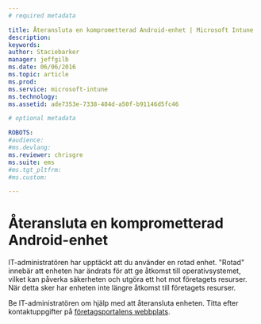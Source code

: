 ```yaml
---
# required metadata

title: Återansluta en komprometterad Android-enhet | Microsoft Intune
description:
keywords:
author: Staciebarker
manager: jeffgilb
ms.date: 06/06/2016
ms.topic: article
ms.prod:
ms.service: microsoft-intune
ms.technology:
ms.assetid: ade7353e-7338-484d-a50f-b91146d5fc46

# optional metadata

ROBOTS:
#audience:
#ms.devlang:
ms.reviewer: chrisgre
ms.suite: ems
#ms.tgt_pltfrm:
#ms.custom:

---
```


# Återansluta en komprometterad Android-enhet
IT-administratören har upptäckt att du använder en rotad enhet. "Rotad" innebär att enheten har ändrats för att ge åtkomst till operativsystemet, vilket kan påverka säkerheten och utgöra ett hot mot företagets resurser. När detta sker har enheten inte längre åtkomst till företagets resurser.

Be IT-administratören om hjälp med att återansluta enheten. Titta efter kontaktuppgifter på [företagsportalens webbplats](http://portal.manage.microsoft.com).



<!--HONumber=Jun16_HO2-->


